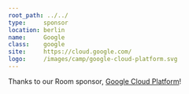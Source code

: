 ```yaml
---
root_path: ../../
type:     sponsor
location: berlin
name:     Google
class:    google
site:     https://cloud.google.com/
logo:     /images/camp/google-cloud-platform.svg
---
```


Thanks to our Room sponsor, [Google Cloud Platform](https://cloud.google.com/)!
